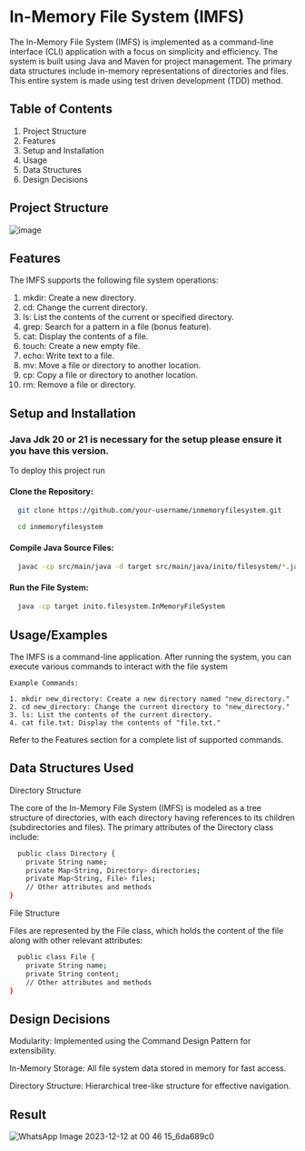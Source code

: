 

# In-Memory File System (IMFS) 


The In-Memory File System (IMFS) is implemented as a command-line interface (CLI) application with a focus on simplicity and efficiency. The system is built using Java and Maven for project management. The primary data structures include in-memory representations of directories and files. This entire system is made using test driven development (TDD) method.




## Table of Contents

1. Project Structure
2. Features
3. Setup and Installation
4. Usage
5. Data Structures
6. Design Decisions


## Project Structure

![image](https://github.com/jwalapc/inmemoryfilesystem/assets/59509045/98def806-6afd-4525-82d0-1b83ef12ef96)



## Features

The IMFS supports the following file system operations:

1. mkdir: Create a new directory.
2. cd: Change the current directory.
3. ls: List the contents of the current or specified directory.
4. grep: Search for a pattern in a file (bonus feature).
5. cat: Display the contents of a file.
6. touch: Create a new empty file.
7. echo: Write text to a file.
8. mv: Move a file or directory to another location.
9. cp: Copy a file or directory to another location.
10. rm: Remove a file or directory.



## Setup and Installation

### Java Jdk 20 or 21 is necessary for the setup please ensure it you have this version. 

To deploy this project run

#### Clone the Repository:

```bash
  git clone https://github.com/your-username/inmemoryfilesystem.git
```

```bash
  cd inmemoryfilesystem
```
#### Compile Java Source Files:


```bash
  javac -cp src/main/java -d target src/main/java/inito/filesystem/*.java src/main/java/inito/filesystem/commands/*.java
```
#### Run the File System:

```bash
  java -cp target inito.filesystem.InMemoryFileSystem
```


## Usage/Examples

The IMFS is a command-line application. After running the system, you can execute various commands to interact with the file system

```
Example Commands:

1. mkdir new_directory: Create a new directory named "new_directory."
2. cd new_directory: Change the current directory to "new_directory."
3. ls: List the contents of the current directory.
4. cat file.txt: Display the contents of "file.txt."

```
Refer to the Features section for a complete list of supported commands.


## Data Structures Used
Directory Structure


The core of the In-Memory File System (IMFS) is modeled as a tree structure of directories, with each directory having references to its children (subdirectories and files). The primary attributes of the Directory class include:


```bash
  public class Directory {
    private String name;
    private Map<String, Directory> directories;
    private Map<String, File> files;
    // Other attributes and methods
}

```
File Structure

Files are represented by the File class, which holds the content of the file along with other relevant attributes:


```bash
  public class File {
    private String name;
    private String content;
    // Other attributes and methods
}

```

    
## Design Decisions

Modularity: Implemented using the Command Design Pattern for extensibility.

In-Memory Storage: All file system data stored in memory for fast access.

Directory Structure: Hierarchical tree-like structure for effective navigation.

## Result

![WhatsApp Image 2023-12-12 at 00 46 15_6da689c0](https://github.com/jwalapc/inmemoryfilesystem/assets/59509045/2b02c0d0-443d-48ee-8a25-df257a9f2105)

